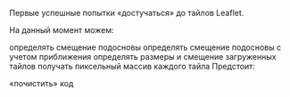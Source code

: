 Первые успешные попытки «достучаться» до тайлов Leaflet.

На данный момент можем:

определять смещение подосновы
определять смещение подосновы с учетом приближения
определять размеры и смещение загруженных тайлов
получать пиксельный массив каждого тайла
Предстоит:

«почистить» код
